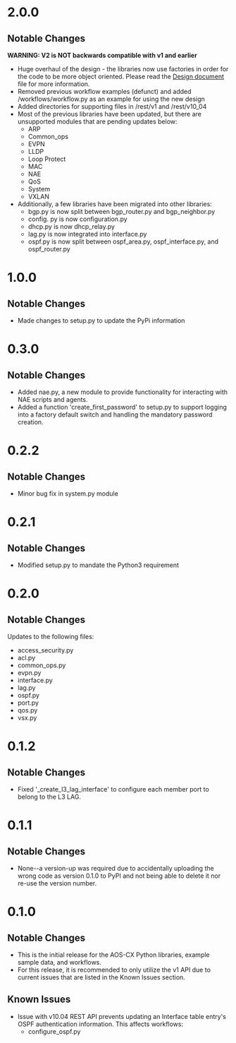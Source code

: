 # 2.0.0

## Notable Changes
**WARNING: V2 is NOT backwards compatible with v1 and earlier**
* Huge overhaul of the design - the libraries now use factories in order for the code to be more object oriented.
  Please read the [Design document](pyaoscx/DESIGN.md) file for more information.
* Removed previous workflow examples (defunct) and added /workflows/workflow.py as an example for using the new design
* Added directories for supporting files in /rest/v1 and /rest/v10_04
* Most of the previous libraries have been updated, but there are unsupported modules that are pending updates below:
   * ARP
   * Common_ops
   * EVPN
   * LLDP
   * Loop Protect
   * MAC
   * NAE
   * QoS
   * System
   * VXLAN
* Additionally, a few libraries have been migrated into other libraries:
   * bgp.py is now split between bgp_router.py and bgp_neighbor.py
   * config. py is now configuration.py
   * dhcp.py is now dhcp_relay.py
   * lag.py is now integrated into interface.py
   * ospf.py is now split between ospf_area.py, ospf_interface.py, and ospf_router.py


# 1.0.0

## Notable Changes
* Made changes to setup.py to update the PyPi information

# 0.3.0

## Notable Changes
* Added nae.py, a new module to provide functionality for interacting with NAE scripts and agents.
* Added a function 'create_first_password' to setup.py to support logging into a factory default switch and handling the mandatory password creation.

# 0.2.2

## Notable Changes
* Minor bug fix in system.py module

# 0.2.1

## Notable Changes
* Modified setup.py to mandate the Python3 requirement

# 0.2.0

## Notable Changes
Updates to the following files:

* access_security.py
* acl.py
* common_ops.py
* evpn.py
* interface.py
* lag.py
* ospf.py
* port.py
* qos.py
* vsx.py

# 0.1.2

## Notable Changes
* Fixed '_create_l3_lag_interface' to configure each member port to belong to the L3 LAG.

# 0.1.1

## Notable Changes
* None--a version-up was required due to accidentally uploading the wrong code as version 0.1.0 to PyPI and not being able to delete it nor re-use the version number.

# 0.1.0

## Notable Changes
* This is the initial release for the AOS-CX Python libraries, example sample data, and workflows.
* For this release, it is recommended to only utilize the v1 API due to current issues that are listed in the Known Issues section.

## Known Issues
 * Issue with v10.04 REST API prevents updating an Interface table entry's OSPF authentication information. This affects workflows:
    * configure_ospf.py
